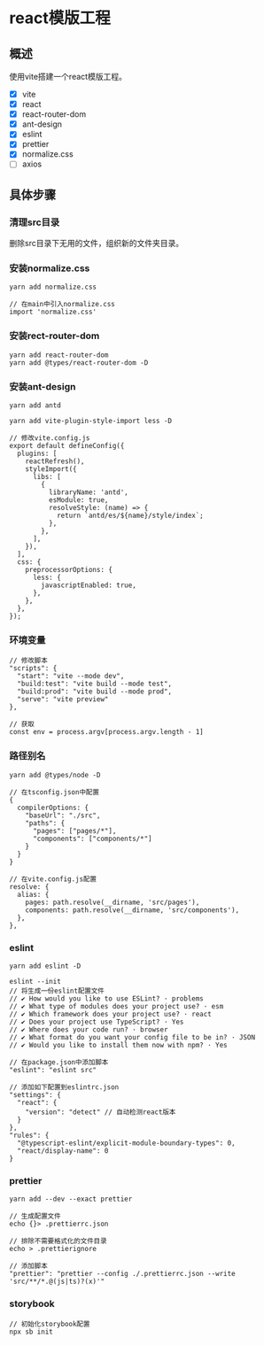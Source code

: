 # react模版工程
## 概述
使用vite搭建一个react模版工程。
- [x] vite
- [x] react
- [x] react-router-dom
- [x] ant-design
- [x] eslint
- [x] prettier
- [x] normalize.css
- [ ] axios

## 具体步骤
### 清理src目录
删除src目录下无用的文件，组织新的文件夹目录。

### 安装normalize.css
```
yarn add normalize.css

// 在main中引入normalize.css
import 'normalize.css'
```

### 安装rect-router-dom
```
yarn add react-router-dom
yarn add @types/react-router-dom -D
```

### 安装ant-design
```
yarn add antd

yarn add vite-plugin-style-import less -D

// 修改vite.config.js
export default defineConfig({
  plugins: [
    reactRefresh(),
    styleImport({
      libs: [
        {
          libraryName: 'antd',
          esModule: true,
          resolveStyle: (name) => {
            return `antd/es/${name}/style/index`;
          },
        },
      ],
    }),
  ],
  css: {
    preprocessorOptions: {
      less: {
        javascriptEnabled: true,
      },
    },
  },
});
```

### 环境变量
```
// 修改脚本
"scripts": {
  "start": "vite --mode dev",
  "build:test": "vite build --mode test",
  "build:prod": "vite build --mode prod",
  "serve": "vite preview"
},

// 获取
const env = process.argv[process.argv.length - 1]
```

### 路径别名
```
yarn add @types/node -D

// 在tsconfig.json中配置
{
  compilerOptions: {
    "baseUrl": "./src",
    "paths": {
      "pages": ["pages/*"],
      "components": ["components/*"]
    }
  }
}

// 在vite.config.js配置
resolve: {
  alias: {
    pages: path.resolve(__dirname, 'src/pages'),
    components: path.resolve(__dirname, 'src/components'),
  },
},
```

### eslint
```
yarn add eslint -D

eslint --init
// 将生成一份eslint配置文件
// ✔ How would you like to use ESLint? · problems
// ✔ What type of modules does your project use? · esm
// ✔ Which framework does your project use? · react
// ✔ Does your project use TypeScript? · Yes
// ✔ Where does your code run? · browser
// ✔ What format do you want your config file to be in? · JSON
// ✔ Would you like to install them now with npm? · Yes

// 在package.json中添加脚本
"eslint": "eslint src"

// 添加如下配置到eslintrc.json
"settings": {
  "react": {
    "version": "detect" // 自动检测react版本
  }
},
"rules": {
  "@typescript-eslint/explicit-module-boundary-types": 0,
  "react/display-name": 0
}
```

### prettier
```
yarn add --dev --exact prettier

// 生成配置文件
echo {}> .prettierrc.json

// 排除不需要格式化的文件目录
echo > .prettierignore

// 添加脚本
"prettier": "prettier --config ./.prettierrc.json --write 'src/**/*.@(js|ts)?(x)'"
```

### storybook
```
// 初始化storybook配置
npx sb init
```
